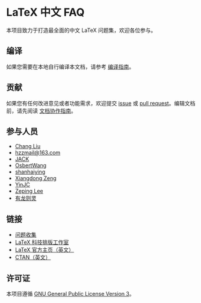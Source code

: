 # LaTeX 中文 FAQ

本项目致力于打造最全面的中文 LaTeX 问题集，欢迎各位参与。

## 编译

如果您需要在本地自行编译本文档，请参考 [编译指南](BUILD.md)。

## 贡献

如果您有任何改进意见或者功能需求，欢迎提交 [issue](https://github.com/latexstudio/LaTeXFAQ-cn/issues) 或 [pull request](https://github.com/latexstudio/LaTeXFAQ-cn/pulls)。编辑文档前，请先阅读 [文档协作指南](CONTRIBUTING.md)。

## 参与人员

- [Chang Liu](https://github.com/FSSlc)
- [hzzmail@163.com](https://github.com/hushidong)
- [JACK](https://github.com/jack9603301)
- [OsbertWang](https://github.com/OsbertWang)
- [shanhaiying](https://github.com/shanhaiying)
- [Xiangdong Zeng](https://github.com/Stone-Zeng)
- [YinJC](https://github.com/YinJC)
- [Zeping Lee](https://github.com/zepinglee)
- [有龙则灵](https://github.com/htharoldht)

## 链接

- [问题收集](https://docs.qq.com/doc/BI4qNM3UFv7K0tipXG0gEFLJ2sCo0D3JFU1Z2x4lLY2p7FD621ISRa4mvd8F1eb2vz1ljHxM4)
- [LaTeX 科技排版工作室](http://www.latexstudio.net/)
- [LaTeX 官方主页（英文）](https://www.latex-project.org/)
- [CTAN（英文）](https://ctan.org/)

## 许可证

本项目遵循 [GNU General Public License Version 3](LICENSE)。
